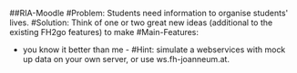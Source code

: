 ##RIA-Moodle
#Problem:
    Students need information to organise students' lives.
#Solution:
    Think of one or two great new ideas (additional to the existing FH2go features) to make 
#Main-Features:
   - you know it better than me -
#Hint:
   simulate a webservices with mock up data on your own server, or use ws.fh-joanneum.at.
